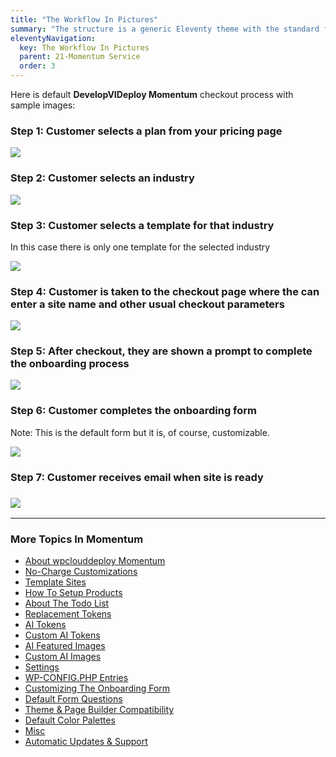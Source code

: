 ```yaml
---
title: "The Workflow In Pictures"
summary: "The structure is a generic Eleventy theme with the standard folder and file names."
eleventyNavigation:
  key: The Workflow In Pictures
  parent: 21-Momentum Service
  order: 3
---
```

Here is default **DevelopVIDeploy Momentum** checkout process with sample images:

### Step 1: Customer selects a plan from your pricing page

[![](https://web.archive.org/web/20240304161707im_/https://wpclouddeploy.com/wp-content/uploads/2023/12/wpcd-momentum-pricing-page-01.png)](https://web.archive.org/web/20240304161707/https://wpclouddeploy.com/wp-content/uploads/2023/12/wpcd-momentum-pricing-page-01.png)

### Step 2: Customer selects an industry

[![](https://web.archive.org/web/20240304161707im_/https://wpclouddeploy.com/wp-content/uploads/2023/12/wpcd-momentum-industries-01.png)](https://web.archive.org/web/20240304161707/https://wpclouddeploy.com/wp-content/uploads/2023/12/wpcd-momentum-industries-01.png)

### Step 3: Customer selects a template for that industry

In this case there is only one template for the selected industry

[![](https://web.archive.org/web/20240304161707im_/https://wpclouddeploy.com/wp-content/uploads/2023/12/wpcd-momentum-site-template-selection-02.png)](https://web.archive.org/web/20240304161707/https://wpclouddeploy.com/wp-content/uploads/2023/12/wpcd-momentum-site-template-selection-02.png)

### Step 4: Customer is taken to the checkout page where the can enter a site name and other usual checkout parameters

[![](https://web.archive.org/web/20240304161707im_/https://wpclouddeploy.com/wp-content/uploads/2023/12/wpcd-momentum-checkout-flow-01.png)](https://web.archive.org/web/20240304161707/https://wpclouddeploy.com/wp-content/uploads/2023/12/wpcd-momentum-checkout-flow-01.png)

### Step 5: After checkout, they are shown a prompt to complete the onboarding process

[![](https://web.archive.org/web/20240304161707im_/https://wpclouddeploy.com/wp-content/uploads/2023/12/wpcd-momentum-checkout-flow-02.png)](https://web.archive.org/web/20240304161707/https://wpclouddeploy.com/wp-content/uploads/2023/12/wpcd-momentum-checkout-flow-02.png)

### Step 6: Customer completes the onboarding form

Note: This is the default form but it is, of course, customizable.

[![](https://web.archive.org/web/20240304161707im_/https://wpclouddeploy.com/wp-content/uploads/2024/01/wpcd-momentum-onboarding-form-03.png)](https://web.archive.org/web/20240304161707/https://wpclouddeploy.com/wp-content/uploads/2024/01/wpcd-momentum-onboarding-form-03.png)

### Step 7: Customer receives email when site is ready

### [![](https://web.archive.org/web/20240304161707im_/https://wpclouddeploy.com/wp-content/uploads/2023/12/wpcd-momentum-checkout-flow-03.png)](https://web.archive.org/web/20240304161707/https://wpclouddeploy.com/wp-content/uploads/2023/12/wpcd-momentum-checkout-flow-03.png)

- - -

### More Topics In Momentum

*   [About wpclouddeploy Momentum](https://web.archive.org/web/20240304161707/https://wpclouddeploy.com/documentation/momentum/about-wpclouddeploy-momentum/)
*   [No-Charge Customizations](https://web.archive.org/web/20240304161707/https://wpclouddeploy.com/documentation/momentum/no-charge-customizations/)
*   [Template Sites](https://web.archive.org/web/20240304161707/https://wpclouddeploy.com/documentation/momentum/template-sites/)
*   [How To Setup Products](https://web.archive.org/web/20240304161707/https://wpclouddeploy.com/documentation/momentum/how-to-setup-products/)
*   [About The Todo List](https://web.archive.org/web/20240304161707/https://wpclouddeploy.com/documentation/momentum/about-the-todo-list/)
*   [Replacement Tokens](https://web.archive.org/web/20240304161707/https://wpclouddeploy.com/documentation/momentum/tokens/)
*   [AI Tokens](https://web.archive.org/web/20240304161707/https://wpclouddeploy.com/documentation/momentum/ai-tokens/)
*   [Custom AI Tokens](https://web.archive.org/web/20240304161707/https://wpclouddeploy.com/documentation/momentum/custom-ai-tokens/)
*   [AI Featured Images](https://web.archive.org/web/20240304161707/https://wpclouddeploy.com/documentation/momentum/ai-featured-images/)
*   [Custom AI Images](https://web.archive.org/web/20240304161707/https://wpclouddeploy.com/documentation/momentum/custom-ai-images/)
*   [Settings](https://web.archive.org/web/20240304161707/https://wpclouddeploy.com/documentation/momentum/settings/)
*   [WP-CONFIG.PHP Entries](https://web.archive.org/web/20240304161707/https://wpclouddeploy.com/documentation/momentum/wp-config-php-entries/)
*   [Customizing The Onboarding Form](https://web.archive.org/web/20240304161707/https://wpclouddeploy.com/documentation/momentum/customizing-the-onboarding-form/)
*   [Default Form Questions](https://web.archive.org/web/20240304161707/https://wpclouddeploy.com/documentation/momentum/default-form-questions/)
*   [Theme & Page Builder Compatibility](https://web.archive.org/web/20240304161707/https://wpclouddeploy.com/documentation/momentum/theme-page-builder-compatibility/)
*   [Default Color Palettes](https://web.archive.org/web/20240304161707/https://wpclouddeploy.com/documentation/momentum/default-color-palettes/)
*   [Misc](https://web.archive.org/web/20240304161707/https://wpclouddeploy.com/documentation/momentum/misc/)
*   [Automatic Updates & Support](https://web.archive.org/web/20240304161707/https://wpclouddeploy.com/documentation/momentum/automatic-updates-support/)
